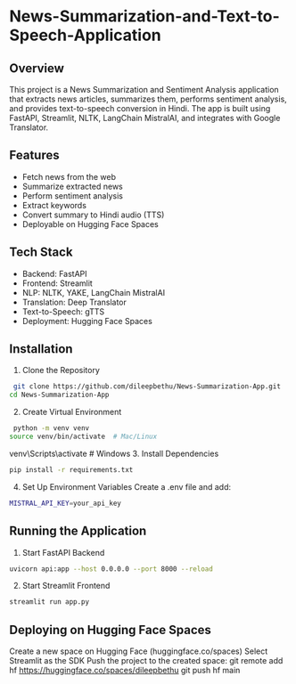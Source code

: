 # News-Summarization-and-Text-to-Speech-Application
## Overview 
This project is a News Summarization and Sentiment Analysis application that extracts news articles, summarizes them, performs sentiment analysis, and provides text-to-speech conversion in Hindi. The app is built using FastAPI, Streamlit, NLTK, LangChain MistralAI, and integrates with Google Translator.
## Features
- Fetch news from the web
- Summarize extracted news
- Perform sentiment analysis
- Extract keywords
- Convert summary to Hindi audio (TTS)
- Deployable on Hugging Face Spaces
## Tech Stack
- Backend: FastAPI
- Frontend: Streamlit
- NLP: NLTK, YAKE, LangChain MistralAI
- Translation: Deep Translator
- Text-to-Speech: gTTS
- Deployment: Hugging Face Spaces
## Installation
1. Clone the Repository
```bash
 git clone https://github.com/dileepbethu/News-Summarization-App.git 
cd News-Summarization-App
```

2. Create Virtual Environment
```bash
 python -m venv venv
source venv/bin/activate  # Mac/Linux
```
venv\Scripts\activate  # Windows
3. Install Dependencies
```bash
pip install -r requirements.txt
```
4. Set Up Environment Variables
Create a .env file and add:
```bash
MISTRAL_API_KEY=your_api_key
```
## Running the Application
1. Start FastAPI Backend
```bash
uvicorn api:app --host 0.0.0.0 --port 8000 --reload
```
2. Start Streamlit Frontend
```bash
streamlit run app.py
```
## Deploying on Hugging Face Spaces
Create a new space on Hugging Face (huggingface.co/spaces)
Select Streamlit as the SDK
Push the project to the created space:
git remote add hf https://huggingface.co/spaces/dileepbethu
git push hf main

